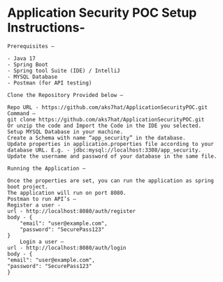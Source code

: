 #   Application Security POC Setup Instructions- 
	Prerequisites –
	
	- Java 17
	- Spring Boot
	- Spring tool Suite (IDE) / IntelliJ
	- MYSQL Database
	- Postman (for API testing)
	
	Clone the Repository Provided below – 
	
	Repo URL - https://github.com/aks7hat/ApplicationSecurityPOC.git
	Command – 
	git clone https://github.com/aks7hat/ApplicationSecurityPOC.git
	Or unzip the code and Import the Code in the IDE you selected.
	Setup MYSQL Database in your machine.
	Create a Schema with name “app_security” in the database.
	Update properties in application.properties file according to your database URL. E.g. - jdbc:mysql://localhost:3308/app_security.
	Update the username and password of your database in the same file.
	
	Running the Application –
	
	Once the properties are set, you can run the application as spring boot project.
	The application will run on port 8080.
	Postman to run API’s – 
	Register a user - 
	url - http://localhost:8080/auth/register
	body - {
	    "email": "user@example.com",
	    "password": "SecurePass123"
	}
		Login a user – 
	url - http://localhost:8080/auth/login
	body - {
    "email": "user@example.com",
    "password": "SecurePass123"
	}
